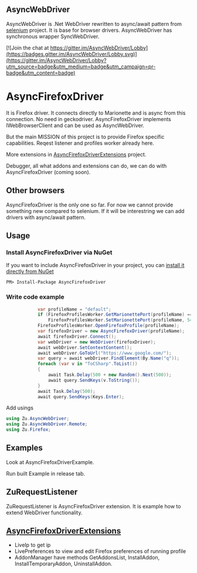 ## AsyncWebDriver

AsyncWebDriver is .Net WebDriver rewritten to async/await pattern from [selenium](https://github.com/SeleniumHQ/selenium) project.
It is base for browser drivers.
AsyncWebDriver has synchronous wrapper SyncWebDriver.

[![Join the chat at https://gitter.im/AsyncWebDriver/Lobby](https://badges.gitter.im/AsyncWebDriver/Lobby.svg)](https://gitter.im/AsyncWebDriver/Lobby?utm_source=badge&utm_medium=badge&utm_campaign=pr-badge&utm_content=badge)

# AsyncFirefoxDriver
It is Firefox driver. It connects directly to Marionette and is async from this connection. No need in geckodriver.
AsyncFirefoxDriver implements IWebBrowserClient and can be used as AsyncWebDriver. 

But the main MISSION of this project is to provide Firefox specific capabilities.
Reqest listener and profiles worker already here.

More extensions in [AsyncFirefoxDriverExtensions](https://github.com/ToCSharp/AsyncFirefoxDriverExtensions) project.

Debugger, all what addons and extensions can do, we can do with AsyncFirefoxDriver (coming soon).

## Other browsers
AsyncFirefoxDriver is the only one so far. 
For now we cannot provide something new compared to selenium. 
If it will be interestring we can add drivers with async/await pattern.

## Usage
### Install AsyncFirefoxDriver via NuGet

If you want to include AsyncFirefoxDriver in your project, you can [install it directly from NuGet](https://www.nuget.org/packages/AsyncFirefoxDriver/)
```
PM> Install-Package AsyncFirefoxDriver
```
### Write code example
```csharp
            var profileName = "default";
            if (FirefoxProfilesWorker.GetMarionettePort(profileName) == 0)
                FirefoxProfilesWorker.SetMarionettePort(profileName, 5432);
            FirefoxProfilesWorker.OpenFirefoxProfile(profileName);
            var firefoxDriver = new AsyncFirefoxDriver(profileName);
            await firefoxDriver.Connect();
            var webDriver = new WebDriver(firefoxDriver);
            await webDriver.SetContextContent();
            await webDriver.GoToUrl("https://www.google.com/");
            var query = await webDriver.FindElement(By.Name("q"));
            foreach (var v in "ToCSharp".ToList())
            {
                await Task.Delay(500 + new Random().Next(500));
                await query.SendKeys(v.ToString());
            }
            await Task.Delay(500);
            await query.SendKeys(Keys.Enter);
```
Add usings
```csharp
using Zu.AsyncWebDriver;
using Zu.AsyncWebDriver.Remote;
using Zu.Firefox;
```

## Examples
Look at AsyncFirefoxDriverExample.

Run built Example in release tab.

## ZuRequestListener
ZuRequestListener is AsyncFirefoxDriver extension. 
It is example how to extend WebDriver functionality.

## [AsyncFirefoxDriverExtensions](https://github.com/ToCSharp/AsyncFirefoxDriverExtensions)
* LiveIp to get ip
* LivePreferences to view and edit Firefox preferences of running profile
* AddonManager have methods GetAddonsList, InstallAddon, InstallTemporaryAddon, UninstallAddon.

